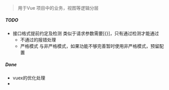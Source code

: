 > 用于Vue 项目中的业务，视图等逻辑分层
##### TODO
- 接口格式提前约定及检测  类似于请求参数需要[{}]，只有通过检测才能通过
  - 不通过的报错处理
  - 严格模式 与非严格模式，如果功能不够完善暂时使用非严格模式，预留配置
##### Done
- vuex的优化处理
- 
